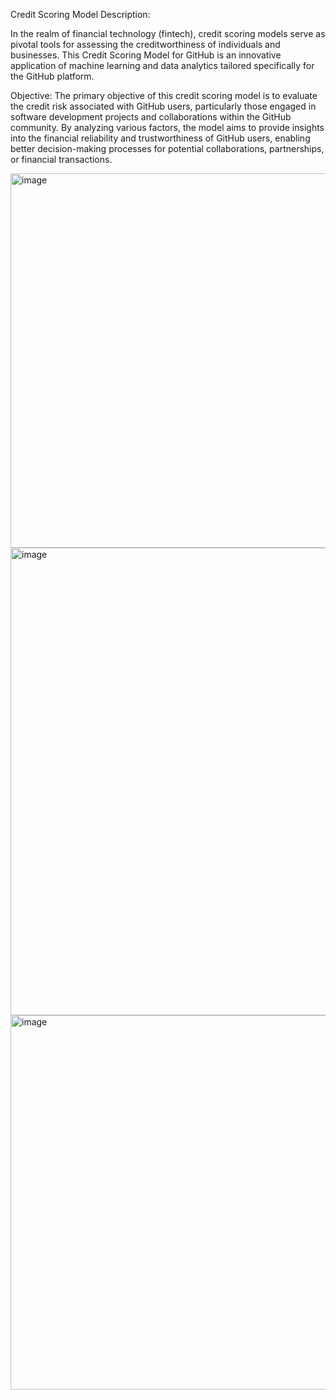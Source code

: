 Credit Scoring Model
Description:

In the realm of financial technology (fintech), credit scoring models serve as pivotal tools for assessing the creditworthiness of individuals and businesses. 
This Credit Scoring Model for GitHub is an innovative application of machine learning and data analytics tailored specifically for the GitHub platform.

Objective:
The primary objective of this credit scoring model is to evaluate the credit risk associated with GitHub users, particularly those engaged in software development projects and collaborations within the GitHub community. 
By analyzing various factors, the model aims to provide insights into the financial reliability and trustworthiness of GitHub users, enabling better decision-making processes for potential collaborations, partnerships, or financial transactions.



<img width="599" alt="image" src="https://github.com/vaidehim1/CodeAlpha_CreditScoringModel_Vaidehi/assets/164303633/8d39172e-9011-4f04-833b-14f2a7b8a465">
<img width="748" alt="image" src="https://github.com/vaidehim1/CodeAlpha_CreditScoringModel_Vaidehi/assets/164303633/597594bc-49ff-4da2-9d9e-02ff522cb5cb">
<img width="599" alt="image" src="https://github.com/vaidehim1/CodeAlpha_CreditScoringModel_Vaidehi/assets/164303633/55d93c36-eabb-44dc-81d0-bb5b90d8022b">
